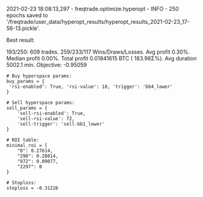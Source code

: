 2021-02-23 18:08:13,297 - freqtrade.optimize.hyperopt - INFO - 250 epochs saved to '/freqtrade/user_data/hyperopt_results/hyperopt_results_2021-02-23_17-56-13.pickle'.

Best result:

193/250: 609 trades. 259/233/117 Wins/Draws/Losses. Avg profit 0.30%. Median profit 0.00%. Total profit 0.01841615 BTC ( 183.98Σ%). Avg duration 5002.1 min. Objective: -0.95059

    # Buy hyperspace params:
    buy_params = {
     'rsi-enabled': True, 'rsi-value': 18, 'trigger': 'bb4_lower'
    }

    # Sell hyperspace params:
    sell_params = {
        'sell-rsi-enabled': True,
        'sell-rsi-value': 72,
        'sell-trigger': 'sell-bb1_lower'
    }

    # ROI table:
    minimal_roi = {
        "0": 0.27614,
        "298": 0.20814,
        "972": 0.09077,
        "2297": 0
    }

    # Stoploss:
    stoploss = -0.31226
